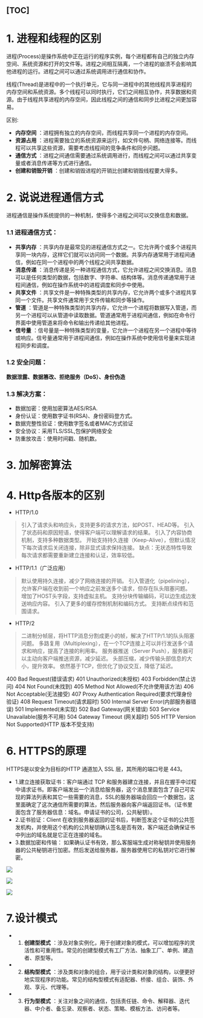 [TOC]
----


# 1. 进程和线程的区别

进程(Process)是操作系统中正在运行的程序实例，每个进程都有自己的独立内存空间、系统资源和打开的文件等。进程之间相互隔离，一个进程的崩溃不会影响其他进程的运行。进程之间可以通过系统调用进行通信和协作。

线程(Thread)是进程中的一个执行单元，它与同一进程中的其他线程共享进程的内存空间和系统资源。多个线程可以同时执行，它们之间相互协作，共享数据和资源。由于线程共享进程的内存空间，因此线程之间的通信和同步比进程之间更加容易。

区别:
- **内存空间** ：进程拥有独立的内存空间，而线程共享同一个进程的内存空间。
- **资源占用** ：进程需要独立的系统资源来运行，如文件句柄、网络连接等。而线程可以共享这些资源，需要考虑线程间的竞争条件和同步问题。
- **通信方式** ：进程之间通信需要通过系统调用进行，而线程之间可以通过共享变量或者消息传递等方式进行通信。
- **创建和销毁开销** ：创建和销毁进程的开销比创建和销毁线程要大得多。


# 2. 说说进程通信方式

进程通信是操作系统提供的一种机制，使得多个进程之间可以交换信息和数据。

###  1.1 进程通信方式：

- **共享内存** ：共享内存是最常见的进程通信方式之一。它允许两个或多个进程共享同一块内存，这样它们就可以访问同一个数据。共享内存通常用于进程间通信，例如在同一个进程中的两个线程之间共享数据。
- **消息传递** ：消息传递是另一种进程通信方式，它允许进程之间交换消息。消息可以是任何类型的数据，包括数字、字符串、结构体等。消息传递通常用于进程间通信，例如在操作系统中的进程调度和同步中使用。
- **共享文件** ：共享文件是一种特殊类型的共享内存，它允许两个或多个进程共享同一个文件。共享文件通常用于文件传输和同步等操作。
- **管道** ：管道是一种特殊类型的共享内存，它允许一个进程将数据写入管道，而另一个进程可以从管道中读取数据。管道通常用于进程间通信，例如在命令行界面中使用管道来将命令和输出传递给其他进程。
- **信号量** ：信号量是一种特殊类型的变量，它允许一个进程在另一个进程中等待或响应。信号量通常用于进程间通信，例如在操作系统中使用信号量来实现进程同步和调度。

### 1.2 安全问题：

**数据泄露、数据篡改、拒绝服务（DoS）、身份伪造**

### 1.3 解决方案：

- 数据加密：使用加密算法AES/RSA.
- 身份认证：使用数字证书(RSA)、身份密码登方式。
- 数据完整性验证：使用数字签名或者MAC方式验证
- 安全协议：采用TLS/SSL,包保护网络安全
- 防重放攻击：使用时间戳、随机数。


# 3. 加解密算法




# 4. Http各版本的区别

- HTTP/1.0
> 引入了请求头和响应头，支持更多的请求方法，如POST、HEAD等。
> 引入了状态码和原因短语，使得客户端可以理解请求的结果。
> 引入了内容协商机制，支持多种数据类型。
> 开始支持持久连接（Keep-Alive），但默认情况下每次请求后关闭连接，除非显式请求保持连接。
> 缺点：无状态特性导致每次请求都需要重新建立连接和认证，效率较低。

- HTTP/1.1（广泛应用）
> 默认使用持久连接，减少了网络连接的开销。
> 引入管道化（pipelining），允许客户端在收到前一个响应之前发送多个请求，但存在队头阻塞问题。
> 增加了HOST头字段，支持虚拟主机。
> 支持分块传输编码，可以边生成边发送响应内容。
> 引入了更多的缓存控制机制和编码方式。
> 支持断点续传和范围请求。

- HTTP/2
> 二进制分帧层，将HTTP消息分割成更小的帧，解决了HTTP/1.1的队头阻塞问题。
> 多路复用（Multiplexing），在一个TCP连接上可以并行发送多个请求和响应，提高了连接的利用率。
> 服务器推送（Server Push），服务器可以主动向客户端推送资源，减少延迟。
> 头部压缩，减少传输头部信息的大小，提升效率。
> 依然基于TCP，但优化了协议交互，降低了延迟。


400  Bad Request(错误请求)
401  Unauthorized(未授权)
403  Forbidden(禁止访问)
404  Not Found(未找到)
405  Method Not Allowed(不允许使用该方法)
406  Not Acceptable(无法接受)
407  Proxy Authentication Required(要求代理身份验证)
408  Request Timeout(请求超时)
500  Internal Server Error(内部服务器错误)
501  Implemented(未实现)
502  Bad Gateway(网关错误)
503  Service Unavailable(服务不可用)
504  Gateway Timeout (网关超时)
505  HTTP Version Not Supported(HTTP 版本不受支持)

# 6. HTTPS的原理

HTTPS是以安全为目标的HTTP 通道加入 SSL 层，其所用的端口号是 443。

- 1.建立连接获取证书：客户端通过 TCP 和服务器建立连接，并且在握手中过程中请求证书。即客户端发出一个消息给服务器，这个消息里面包含了自己可实现的算法列表和其它一些需要的消息，SSL的服务器端会回应一个数据包，这里面确定了这次通信所需要的算法，然后服务器向客户端返回证书。（证书里面包含了服务器信息：域名。申请证书的公司，公共秘钥）。
- 2.证书验证：Client 在收到服务器返回的证书后，判断签发这个证书的公共签发机构，并使用这个机构的公共秘钥确认签名是否有效，客户端还会确保证书中列出的域名就是它正在连接的域名。
- 3.数据加密和传输： 如果确认证书有效，那么客服端生成对称秘钥并使用服务器的公共秘钥进行加密。然后发送给服务器，服务器使用它的私钥对它进行解密。


![](https://img2024.cnblogs.com/blog/1694759/202406/1694759-20240611142805738-251176746.png)

![](https://img2024.cnblogs.com/blog/1694759/202406/1694759-20240611142824654-733571613.png)

![](https://img2024.cnblogs.com/blog/1694759/202407/1694759-20240722095314989-550303276.png)


# 7.设计模式
- 1. **创建型模式** ：涉及对象实例化，用于创建对象的模式，可以增加程序的灵活性和可重用性。常见的创建型模式有工厂方法、抽象工厂、单例、建造者、原型等。
- 2. **结构型模式** ：涉及类和对象的组合，用于设计类和对象的结构，以便更好地实现程序的功能。常见的结构型模式有适配器、桥接、组合、装饰、外观、享元、代理等。
- 3. **行为型模式** ：关注对象之间的通信，包括责任链、命令、解释器、迭代器、中介者、备忘录、观察者、状态、策略、模板方法、访问者等。
